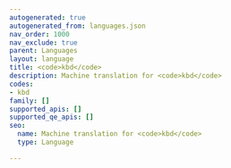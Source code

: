 ```yaml
---
autogenerated: true
autogenerated_from: languages.json
nav_order: 1000
nav_exclude: true
parent: Languages
layout: language
title: <code>kbd</code>
description: Machine translation for <code>kbd</code>
codes:
- kbd
family: []
supported_apis: []
supported_qe_apis: []
seo:
  name: Machine translation for <code>kbd</code>
  type: Language

---
```


